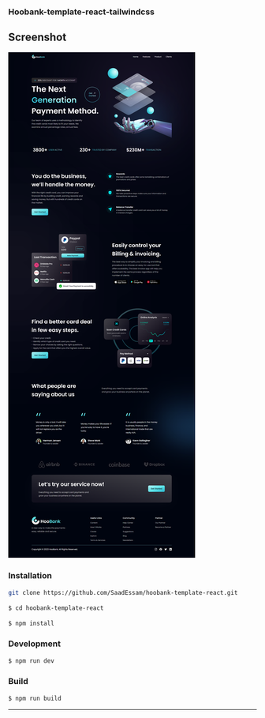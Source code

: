 
### Hoobank-template-react-tailwindcss

## Screenshot
![](https://github.com/SaadEssam/hoobank-template-react/blob/main/screenshot.png)


### Installation


```sh
git clone https://github.com/SaadEssam/hoobank-template-react.git
```

```sh
$ cd hoobank-template-react
```

```sh
$ npm install
```

### Development


```sh
$ npm run dev
```

### Build


```sh
$ npm run build
```

---


